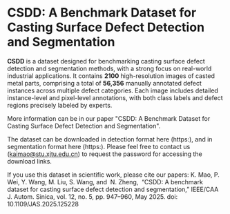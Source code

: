 # CSDD: A Benchmark Dataset for Casting Surface Defect Detection and Segmentation

**CSDD** is a dataset designed for benchmarking casting surface defect detection and segmentation methods, with a strong focus on real-world industrial applications. It contains **2100** high-resolution images of casted metal parts, comprising a total of **56,356** manually annotated defect instances across multiple defect categories. Each image includes detailed instance-level and pixel-level annotations, with both class labels and defect regions precisely labeled by experts.

More information can be in our paper "CSDD: A Benchmark Dataset for Casting Surface Defect Detection and Segmentation".

The dataset can be downloaded in detection format here (https:), and in segmentation format here (https:). Please feel free to contact us (kaimao@stu.xjtu.edu.cn) to request the password for accessing the download links.

If you use this dataset in scientific work, please cite our papers:
K. Mao, P. Wei, Y. Wang, M. Liu, S. Wang, and  N. Zheng,  “CSDD: A benchmark dataset for casting surface defect detection and segmentation,” IEEE/CAA J. Autom. Sinica, vol. 12, no. 5, pp. 947–960, May 2025.  doi:  10.1109/JAS.2025.125228

